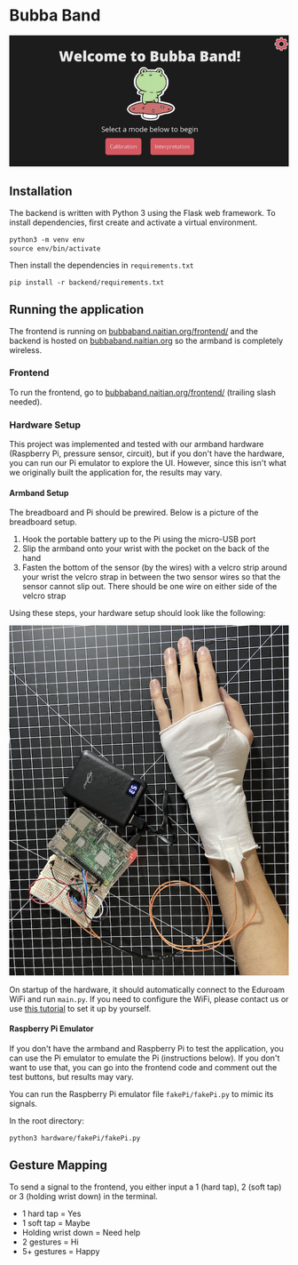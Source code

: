 # **Bubba Band**
![landing page](assets/landing.png)

## **Installation**

The backend is written with Python 3 using the Flask web framework. To install
dependencies, first create and activate a virtual environment.
```
python3 -m venv env
source env/bin/activate
```
Then install the dependencies in `requirements.txt`
```
pip install -r backend/requirements.txt
```

## **Running the application**

The frontend is running on [bubbaband.naitian.org/frontend/](https://bubbaband.naitian.org/frontend/) and the backend is hosted on [bubbaband.naitian.org](https://bubbaband.naitian.org) so the armband is completely wireless.

### **Frontend**

To run the frontend, go to [bubbaband.naitian.org/frontend/](https://bubbaband.naitian.org/frontend/) (trailing slash needed).

### **Hardware Setup**

This project was implemented and tested with our armband hardware (Raspberry Pi, pressure sensor, circuit), but if you don't have the hardware, you can run our Pi emulator to explore the UI. However, since this isn't what we originally built the application for, the results may vary.

#### **Armband Setup**
The breadboard and Pi should be prewired. Below is a picture of the breadboard setup.

1. Hook the portable battery up to the Pi using the micro-USB port
2. Slip the armband onto your wrist with the pocket on the back of the hand
3. Fasten the bottom of the sensor (by the wires) with a velcro strip around your wrist the velcro strap in between the two sensor wires so that the sensor cannot slip out. There should be one wire on either side of the velcro strap

Using these steps, your hardware setup should look like the following:

![armband setup](assets/armband_setup.png)

On startup of the hardware, it should automatically connect to the Eduroam WiFi and run `main.py`. If you need to configure the WiFi, please contact us or use [this tutorial](https://raspberrypihq.com/how-to-connect-your-raspberry-pi-to-wifi/) to set it up by yourself.

#### **Raspberry Pi Emulator**

If you don't have the armband and Raspberry Pi to test the application, you can use the Pi emulator to emulate the Pi (instructions below). If you don't want to use that, you can go into the frontend code and comment out the test buttons, but results may vary.

You can run the Raspberry Pi emulator file `fakePi/fakePi.py` to mimic its signals.

In the root directory:
```
python3 hardware/fakePi/fakePi.py
```
## **Gesture Mapping**
To send a signal to the frontend, you either input a 1 (hard tap), 2 (soft tap) or 3 (holding wrist down) in the terminal.

- 1 hard tap = Yes
- 1 soft tap = Maybe
- Holding wrist down = Need help
- 2 gestures = Hi
- 5+ gestures = Happy
